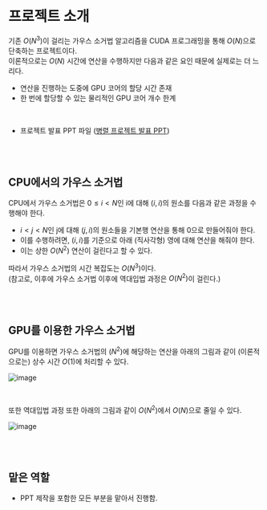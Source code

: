 # 프로젝트 소개
기존 $O(N^3)$이 걸리는 가우스 소거법 알고리즘을 CUDA 프로그래밍을 통해 $O(N)$으로 단축하는 프로젝트이다.  
이론적으로는 $O(N)$ 시간에 연산을 수행하지만 다음과 같은 요인 때문에 실제로는 더 느리다.  
- 연산을 진행하는 도중에 GPU 코어의 할당 시간 존재
- 한 번에 할당할 수 있는 물리적인 GPU 코어 개수 한계

<br>

- 프로젝트 발표 PPT 파일 ([병렬 프로젝트 발표 PPT](https://github.com/tjdans6342/CUDA-Programming/files/11182627/_4.pptx))


<br><br>

## CPU에서의 가우스 소거법
CPU에서 가우스 소거법은 $0 \leq i < N$인 i에 대해 $(i, i)$의 원소를 다음과 같은 과정을 수행해야 한다. 
- $i < j < N$인 j에 대해 $(j, i)$의 원소들을 기본행 연산을 통해 0으로 만들어줘야 한다.  
- 이를 수행하려면, $(i, i)$를 기준으로 아래 (직사각형) 영에 대해 연산을 해줘야 한다.
- 이는 상한 $O(N^2)$ 연산이 걸린다고 할 수 있다.

따라서 가우스 소거법의 시간 복잡도는 $O(N^3)$이다.  
(참고로, 이후에 가우스 소거법 이후에 역대입법 과정은 $O(N^2)$이 걸린다.)  

<br><br>


## GPU를 이용한 가우스 소거법
GPU를 이용하면 가우스 소거법의 $(N^2)$에 해당하는 연산을 아래의 그림과 같이 (이론적으로는) 상수 시간 $O(1)$에 처리할 수 있다.  

![image](https://user-images.githubusercontent.com/70836243/230706122-802a4ef0-753c-46ce-be83-0728258f570e.png)

<br>

또한 역대입법 과정 또한 아래의 그림과 같이 $O(N^2)$에서 $O(N)$으로 줄일 수 있다.  

![image](https://user-images.githubusercontent.com/70836243/230706225-fb93f0df-2e6b-4ffc-aae3-1527729be044.png)


<br><br>

## 맡은 역할
- PPT 제작을 포함한 모든 부분을 맡아서 진행함.
